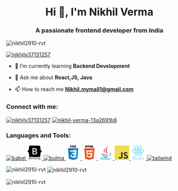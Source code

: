 <h1 align="center">Hi 👋, I'm Nikhil Verma</h1>
<h3 align="center">A passionate frontend developer from India</h3>

<p align="left"> <img src="https://komarev.com/ghpvc/?username=nikhil2910-rvt&label=Profile%20views&color=0e75b6&style=flat" alt="nikhil2910-rvt" /> </p>

<p align="left"> <a href="https://twitter.com/nikhilv37131257" target="blank"><img src="https://img.shields.io/twitter/follow/nikhilv37131257?logo=twitter&style=for-the-badge" alt="nikhilv37131257" /></a> </p>

- 🌱 I’m currently learning **Backend Development**

- 💬 Ask me about **React,JS, Java**

- 📫 How to reach me **Nikhil.mymail1@gmail.com**

<h3 align="left">Connect with me:</h3>
<p align="left">
<a href="https://twitter.com/nikhilv37131257" target="blank"><img align="center" src="https://raw.githubusercontent.com/rahuldkjain/github-profile-readme-generator/master/src/images/icons/Social/twitter.svg" alt="nikhilv37131257" height="30" width="40" /></a>
<a href="https://linkedin.com/in/nikhil-verma-13a2691b8" target="blank"><img align="center" src="https://raw.githubusercontent.com/rahuldkjain/github-profile-readme-generator/master/src/images/icons/Social/linked-in-alt.svg" alt="nikhil-verma-13a2691b8" height="30" width="40" /></a>
</p>

<h3 align="left">Languages and Tools:</h3>
<p align="left"> <a href="https://babeljs.io/" target="_blank" rel="noreferrer"> <img src="https://www.vectorlogo.zone/logos/babeljs/babeljs-icon.svg" alt="babel" width="40" height="40"/> </a> <a href="https://getbootstrap.com" target="_blank" rel="noreferrer"> <img src="https://raw.githubusercontent.com/devicons/devicon/master/icons/bootstrap/bootstrap-plain-wordmark.svg" alt="bootstrap" width="40" height="40"/> </a> <a href="https://bulma.io/" target="_blank" rel="noreferrer"> <img src="https://raw.githubusercontent.com/gilbarbara/logos/804dc257b59e144eaca5bc6ffd16949752c6f789/logos/bulma.svg" alt="bulma" width="40" height="40"/> </a> <a href="https://www.w3schools.com/css/" target="_blank" rel="noreferrer"> <img src="https://raw.githubusercontent.com/devicons/devicon/master/icons/css3/css3-original-wordmark.svg" alt="css3" width="40" height="40"/> </a> <a href="https://www.w3.org/html/" target="_blank" rel="noreferrer"> <img src="https://raw.githubusercontent.com/devicons/devicon/master/icons/html5/html5-original-wordmark.svg" alt="html5" width="40" height="40"/> </a> <a href="https://www.java.com" target="_blank" rel="noreferrer"> <img src="https://raw.githubusercontent.com/devicons/devicon/master/icons/java/java-original.svg" alt="java" width="40" height="40"/> </a> <a href="https://developer.mozilla.org/en-US/docs/Web/JavaScript" target="_blank" rel="noreferrer"> <img src="https://raw.githubusercontent.com/devicons/devicon/master/icons/javascript/javascript-original.svg" alt="javascript" width="40" height="40"/> </a> <a href="https://reactjs.org/" target="_blank" rel="noreferrer"> <img src="https://raw.githubusercontent.com/devicons/devicon/master/icons/react/react-original-wordmark.svg" alt="react" width="40" height="40"/> </a> <a href="https://tailwindcss.com/" target="_blank" rel="noreferrer"> <img src="https://www.vectorlogo.zone/logos/tailwindcss/tailwindcss-icon.svg" alt="tailwind" width="40" height="40"/> </a> </p>

<p><img align="left" src="https://github-readme-stats.vercel.app/api/top-langs?username=nikhil2910-rvt&show_icons=true&locale=en&layout=compact" alt="nikhil2910-rvt" /></p>

<p>&nbsp;<img align="center" src="https://github-readme-stats.vercel.app/api?username=nikhil2910-rvt&show_icons=true&locale=en" alt="nikhil2910-rvt" /></p>

<p><img align="center" src="https://github-readme-streak-stats.herokuapp.com/?user=nikhil2910-rvt&" alt="nikhil2910-rvt" /></p>
